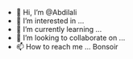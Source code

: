 - 👋 Hi, I’m @Abdilali
- 👀 I’m interested in ...
- 🌱 I’m currently learning ...
- 💞️ I’m looking to collaborate on ...
- 📫 How to reach me ...
Bonsoir 

<!---
Abdilali/Abdilali is a ✨ special ✨ repository because its `README.md` (this file) appears on your GitHub profile.
You can click the Preview link to take a look at your changes.
--->
